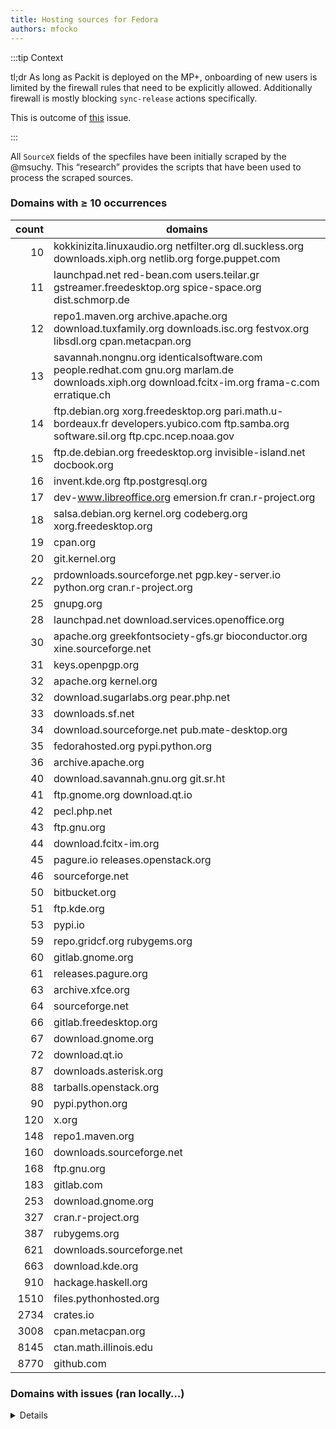 ```yaml
---
title: Hosting sources for Fedora
authors: mfocko
---
```


:::tip Context

tl;dr As long as Packit is deployed on the MP+, onboarding of new users is
limited by the firewall rules that need to be explicitly allowed. Additionally
firewall is mostly blocking `sync-release` actions specifically.

This is outcome of [this](https://github.com/packit/packit-service/issues/2390)
issue.

:::

All `SourceX` fields of the specfiles have been initially scraped by the @msuchy.
This “research” provides the scripts that have been used to process the scraped
sources.

### Domains with ≥ 10 occurrences

| count | domains                                                                                                                                         |
| ----: | ----------------------------------------------------------------------------------------------------------------------------------------------- |
|    10 | kokkinizita.linuxaudio.org netfilter.org dl.suckless.org downloads.xiph.org netlib.org forge.puppet.com                                         |
|    11 | launchpad.net red-bean.com users.teilar.gr gstreamer.freedesktop.org spice-space.org dist.schmorp.de                                            |
|    12 | repo1.maven.org archive.apache.org download.tuxfamily.org downloads.isc.org festvox.org libsdl.org cpan.metacpan.org                            |
|    13 | savannah.nongnu.org identicalsoftware.com people.redhat.com gnu.org marlam.de downloads.xiph.org download.fcitx-im.org frama-c.com erratique.ch |
|    14 | ftp.debian.org xorg.freedesktop.org pari.math.u-bordeaux.fr developers.yubico.com ftp.samba.org software.sil.org ftp.cpc.ncep.noaa.gov          |
|    15 | ftp.de.debian.org freedesktop.org invisible-island.net docbook.org                                                                              |
|    16 | invent.kde.org ftp.postgresql.org                                                                                                               |
|    17 | dev-www.libreoffice.org emersion.fr cran.r-project.org                                                                                          |
|    18 | salsa.debian.org kernel.org codeberg.org xorg.freedesktop.org                                                                                   |
|    19 | cpan.org                                                                                                                                        |
|    20 | git.kernel.org                                                                                                                                  |
|    22 | prdownloads.sourceforge.net pgp.key-server.io python.org cran.r-project.org                                                                     |
|    25 | gnupg.org                                                                                                                                       |
|    28 | launchpad.net download.services.openoffice.org                                                                                                  |
|    30 | apache.org greekfontsociety-gfs.gr bioconductor.org xine.sourceforge.net                                                                        |
|    31 | keys.openpgp.org                                                                                                                                |
|    32 | apache.org kernel.org                                                                                                                           |
|    32 | download.sugarlabs.org pear.php.net                                                                                                             |
|    33 | downloads.sf.net                                                                                                                                |
|    34 | download.sourceforge.net pub.mate-desktop.org                                                                                                   |
|    35 | fedorahosted.org pypi.python.org                                                                                                                |
|    36 | archive.apache.org                                                                                                                              |
|    40 | download.savannah.gnu.org git.sr.ht                                                                                                             |
|    41 | ftp.gnome.org download.qt.io                                                                                                                    |
|    42 | pecl.php.net                                                                                                                                    |
|    43 | ftp.gnu.org                                                                                                                                     |
|    44 | download.fcitx-im.org                                                                                                                           |
|    45 | pagure.io releases.openstack.org                                                                                                                |
|    46 | sourceforge.net                                                                                                                                 |
|    50 | bitbucket.org                                                                                                                                   |
|    51 | ftp.kde.org                                                                                                                                     |
|    53 | pypi.io                                                                                                                                         |
|    59 | repo.gridcf.org rubygems.org                                                                                                                    |
|    60 | gitlab.gnome.org                                                                                                                                |
|    61 | releases.pagure.org                                                                                                                             |
|    63 | archive.xfce.org                                                                                                                                |
|    64 | sourceforge.net                                                                                                                                 |
|    66 | gitlab.freedesktop.org                                                                                                                          |
|    67 | download.gnome.org                                                                                                                              |
|    72 | download.qt.io                                                                                                                                  |
|    87 | downloads.asterisk.org                                                                                                                          |
|    88 | tarballs.openstack.org                                                                                                                          |
|    90 | pypi.python.org                                                                                                                                 |
|   120 | x.org                                                                                                                                           |
|   148 | repo1.maven.org                                                                                                                                 |
|   160 | downloads.sourceforge.net                                                                                                                       |
|   168 | ftp.gnu.org                                                                                                                                     |
|   183 | gitlab.com                                                                                                                                      |
|   253 | download.gnome.org                                                                                                                              |
|   327 | cran.r-project.org                                                                                                                              |
|   387 | rubygems.org                                                                                                                                    |
|   621 | downloads.sourceforge.net                                                                                                                       |
|   663 | download.kde.org                                                                                                                                |
|   910 | hackage.haskell.org                                                                                                                             |
|  1510 | files.pythonhosted.org                                                                                                                          |
|  2734 | crates.io                                                                                                                                       |
|  3008 | cpan.metacpan.org                                                                                                                               |
|  8145 | ctan.math.illinois.edu                                                                                                                          |
|  8770 | github.com                                                                                                                                      |

### Domains with issues (ran locally…)

<details>

```
2024/07/16 13:07:34 [INFO] Starting the checks…
2024/07/16 13:07:51 [FAIL] ‹https://gitlab.freedesktop.org› with ‹Get "https://gitlab.freedesktop.org/explore/groups": context deadline exceeded (Client.Timeout exceeded while awaiting headers)›
2024/07/16 13:08:09 [FAIL] ‹https://pgp.key-server.io› with ‹Get "https://pgp.key-server.io": dial tcp: lookup pgp.key-server.io: no such host›
2024/07/16 13:08:40 [FAIL] ‹http://users.teilar.gr› with ‹Get "http://users.teilar.gr": context deadline exceeded (Client.Timeout exceeded while awaiting headers)›
2024/07/16 13:08:58 [FAIL] ‹http://download.gna.org› with ‹Get "http://download.gna.org": dial tcp: lookup download.gna.org: no such host›
2024/07/16 13:09:08 [FAIL] ‹https://ftp.pcre.org› with ‹Get "https://ftp.pcre.org": dial tcp: lookup ftp.pcre.org: no such host›
2024/07/16 13:09:13 [FAIL] ‹http://dl.sourceforge.net› with ‹Get "http://dl.sourceforge.net": context deadline exceeded (Client.Timeout exceeded while awaiting headers)›
2024/07/16 13:09:16 [FAIL] ‹http://ncdgames.t3-i.com› with ‹Get "http://ncdgames.t3-i.com": dial tcp: lookup ncdgames.t3-i.com: no such host›
2024/07/16 13:09:18 [FAIL] ‹http://shorewall.net› with ‹Get "http://shorewall.net": dial tcp: lookup shorewall.net: no such host›
2024/07/16 13:09:20 [FAIL] ‹http://android.git.kernel.org› with ‹Get "http://android.git.kernel.org": dial tcp: lookup android.git.kernel.org: no such host›
2024/07/16 13:09:23 [FAIL] ‹https://math.rwth-aachen.de› with ‹Get "https://math.rwth-aachen.de": dial tcp: lookup math.rwth-aachen.de: no such host›
2024/07/16 13:09:30 [FAIL] ‹http://dl.sf.net› with ‹Get "http://dl.sf.net": context deadline exceeded (Client.Timeout exceeded while awaiting headers)›
2024/07/16 13:09:37 [FAIL] ‹http://dl.sourceforge.jp› with ‹Get "http://dl.sourceforge.jp": context deadline exceeded (Client.Timeout exceeded while awaiting headers)›
2024/07/16 13:09:39 [FAIL] ‹http://tiresias.org› with ‹Get "https://tiresias.org/": tls: failed to verify certificate: x509: certificate has expired or is not yet valid: current time 2024-07-16T13:09:39+02:00 is after 2024-06-11T23:25:40Z›
2024/07/16 13:10:01 [FAIL] ‹http://abisource.com› with ‹Get "http://abisource.com": context deadline exceeded (Client.Timeout exceeded while awaiting headers)›
2024/07/16 13:10:01 [FAIL] ‹http://thibault.org› with ‹Get "http://thibault.org": dial tcp 207.192.74.119:80: connect: connection refused›
2024/07/16 13:10:10 [FAIL] ‹http://wanderinghorse.net› with ‹Get "http://wanderinghorse.net": dial tcp 194.195.245.37:80: connect: connection refused›
2024/07/16 13:10:19 [FAIL] ‹http://downloads.sourceforge.jp› with ‹Get "http://downloads.sourceforge.jp": context deadline exceeded (Client.Timeout exceeded while awaiting headers)›
2024/07/16 13:10:21 [FAIL] ‹http://info.openlab.ipa.go.jp› with ‹Get "http://info.openlab.ipa.go.jp": dial tcp: lookup info.openlab.ipa.go.jp: no such host›
2024/07/16 13:10:22 [FAIL] ‹http://geolite.maxmind.com› with ‹Get "http://geolite.maxmind.com": dial tcp: lookup geolite.maxmind.com: no such host›
2024/07/16 13:10:52 [FAIL] ‹http://dilvie.com› with ‹Get "http://dilvie.com": dial tcp: lookup dilvie.com: no such host›
2024/07/16 13:11:04 [FAIL] ‹http://blargg.fileave.com› with ‹Get "http://blargg.fileave.com": EOF›
2024/07/16 13:11:04 [FAIL] ‹https://remlab.net› with ‹Get "https://remlab.net": dial tcp: lookup remlab.net: no such host›
2024/07/16 13:11:16 [FAIL] ‹https://infradead.org› with ‹Get "https://infradead.org": dial tcp: lookup infradead.org: no such host›
2024/07/16 13:11:16 [FAIL] ‹https://mirbsd.org› with ‹Get "https://mirbsd.org": dial tcp: lookup mirbsd.org: no such host›
2024/07/16 13:11:18 [FAIL] ‹http://gitatsu.hp.infoseek.co.jp› with ‹Get "http://gitatsu.hp.infoseek.co.jp": dial tcp: lookup gitatsu.hp.infoseek.co.jp: no such host›
2024/07/16 13:11:23 [FAIL] ‹http://kanji.zinbun.kyoto-u.ac.jp› with ‹Get "http://kanji.zinbun.kyoto-u.ac.jp": context deadline exceeded (Client.Timeout exceeded while awaiting headers)›
2024/07/16 13:11:31 [FAIL] ‹https://geolite.maxmind.com› with ‹Get "https://geolite.maxmind.com": dial tcp: lookup geolite.maxmind.com: no such host›
2024/07/16 13:11:31 [FAIL] ‹https://math.uni-bielefeld.de› with ‹Get "https://math.uni-bielefeld.de": dial tcp: lookup math.uni-bielefeld.de: no such host›
2024/07/16 13:11:38 [FAIL] ‹http://brouhaha.com› with ‹Get "http://brouhaha.com": dial tcp: lookup brouhaha.com: no such host›
2024/07/16 13:11:46 [FAIL] ‹https://cryptopp.com› with ‹Get "https://cryptopp.com": context deadline exceeded (Client.Timeout exceeded while awaiting headers)›
2024/07/16 13:11:51 [FAIL] ‹http://litech.org› with ‹Get "http://litech.org": dial tcp: lookup litech.org: no such host›
2024/07/16 13:11:52 [FAIL] ‹https://lab.louiz.org› with ‹Get "https://lab.louiz.org": dial tcp 51.15.8.47:443: connect: connection refused›
2024/07/16 13:11:58 [FAIL] ‹http://crl.nmsu.edu› with ‹Get "http://crl.nmsu.edu": dial tcp: lookup crl.nmsu.edu: no such host›
2024/07/16 13:12:03 [FAIL] ‹http://corpit.ru› with ‹Get "http://corpit.ru": dial tcp: lookup corpit.ru: no such host›
2024/07/16 13:12:03 [FAIL] ‹http://let.rug.nl› with ‹Get "http://let.rug.nl": dial tcp: lookup let.rug.nl: no such host›
2024/07/16 13:12:19 [FAIL] ‹https://music.mcgill.ca› with ‹Get "https://music.mcgill.ca": dial tcp: lookup music.mcgill.ca: no such host›
2024/07/16 13:12:43 [FAIL] ‹http://pcc.ludd.ltu.se› with ‹Get "http://pcc.ludd.ltu.se": dial tcp 130.240.207.127:80: connect: no route to host›
2024/07/16 13:12:47 [FAIL] ‹http://opendnssec.org› with ‹Get "http://opendnssec.org": dial tcp: lookup opendnssec.org: no such host›
2024/07/16 13:12:50 [FAIL] ‹https://ftp.infradead.org› with ‹Get "https://ftp.infradead.org": tls: failed to verify certificate: x509: certificate is valid for casper.infradead.org, git.infradead.org, lists.infradead.org, lists.openwrt.org, ns1.infradead.org, smtpauth.infradead.org, www.infradead.org, not ftp.infradead.org›
2024/07/16 13:12:55 [FAIL] ‹https://dl.opendesktop.org› with ‹Get "https://dl.opendesktop.org": context deadline exceeded (Client.Timeout exceeded while awaiting headers)›
2024/07/16 13:12:55 [FAIL] ‹http://thessalonica.org.ru› with ‹Get "http://thessalonica.org.ru": dial tcp: lookup thessalonica.org.ru: no such host›
2024/07/16 13:12:57 [FAIL] ‹http://src.linuxhacker.at› with ‹Get "http://src.linuxhacker.at": dial tcp: lookup src.linuxhacker.at: no such host›
2024/07/16 13:13:33 [FAIL] ‹http://alioth.debian.org› with ‹Get "http://alioth.debian.org": dial tcp: lookup alioth.debian.org: no such host›
2024/07/16 13:13:34 [FAIL] ‹http://switch.dl.sourceforge.net› with ‹Get "http://switch.dl.sourceforge.net": dial tcp: lookup switch.dl.sourceforge.net: no such host›
2024/07/16 13:13:42 [FAIL] ‹http://plugin.org.uk› with ‹Get "http://plugin.org.uk": dial tcp 208.113.196.132:80: i/o timeout (Client.Timeout exceeded while awaiting headers)›
2024/07/16 13:13:42 [FAIL] ‹https://dockapps.net› with ‹Get "https://dockapps.net": tls: failed to verify certificate: x509: certificate is valid for *.github.com, github.com, not dockapps.net›
2024/07/16 13:13:47 [FAIL] ‹http://unix-ag.uni-kl.de› with ‹Get "http://unix-ag.uni-kl.de": dial tcp: lookup unix-ag.uni-kl.de: no such host›
2024/07/16 13:13:50 [FAIL] ‹http://cl.cam.ac.uk› with ‹Get "http://cl.cam.ac.uk": dial tcp: lookup cl.cam.ac.uk: no such host›
2024/07/16 13:13:50 [FAIL] ‹http://coyotegulch.com› with ‹Get "http://coyotegulch.com": EOF›
2024/07/16 13:13:50 [FAIL] ‹http://isl.gforge.inria.fr› with ‹Get "http://isl.gforge.inria.fr": dial tcp: lookup isl.gforge.inria.fr: no such host›
2024/07/16 13:13:59 [FAIL] ‹https://media.inkscape.org› with ‹Get "https://inkscape.org/": context deadline exceeded (Client.Timeout exceeded while awaiting headers)›
2024/07/16 13:14:00 [FAIL] ‹https://alioth.debian.org› with ‹Get "https://alioth.debian.org": dial tcp: lookup alioth.debian.org: no such host›
2024/07/16 13:14:06 [FAIL] ‹https://ayera.dl.sourceforge.net› with ‹Get "https://ayera.dl.sourceforge.net": context deadline exceeded (Client.Timeout exceeded while awaiting headers)›
2024/07/16 13:14:09 [FAIL] ‹http://fo.speling.org› with ‹Get "http://fo.speling.org": dial tcp: lookup fo.speling.org: no such host›
2024/07/16 13:14:16 [FAIL] ‹http://hping.org› with ‹Get "http://hping.org": dial tcp 192.81.221.216:80: i/o timeout (Client.Timeout exceeded while awaiting headers)›
2024/07/16 13:14:19 [FAIL] ‹http://nco.ncep.noaa.gov› with ‹Get "http://nco.ncep.noaa.gov": dial tcp: lookup nco.ncep.noaa.gov: no such host›
2024/07/16 13:14:21 [FAIL] ‹http://upperbounds.net› with ‹Get "http://127.0.0.1": dial tcp 127.0.0.1:80: connect: connection refused›
2024/07/16 13:14:21 [FAIL] ‹http://5b4az.chronos.org.uk› with ‹Get "http://5b4az.chronos.org.uk": dial tcp: lookup 5b4az.chronos.org.uk: no such host›
2024/07/16 13:14:23 [FAIL] ‹http://downloads.grantlee.org› with ‹Get "http://downloads.grantlee.org": dial tcp: lookup downloads.grantlee.org: no such host›
2024/07/16 13:14:26 [FAIL] ‹http://complang.tuwien.ac.at› with ‹Get "https://complang.tuwien.ac.at/": tls: failed to verify certificate: x509: certificate signed by unknown authority›
2024/07/16 13:14:27 [FAIL] ‹http://keys.gnupg.net› with ‹Get "http://keys.gnupg.net": dial tcp: lookup keys.gnupg.net: no such host›
2024/07/16 13:14:28 [FAIL] ‹http://kent.dl.sourceforge.net› with ‹Get "http://kent.dl.sourceforge.net": dial tcp: lookup kent.dl.sourceforge.net: no such host›
2024/07/16 13:14:31 [FAIL] ‹https://math.colostate.edu› with ‹Get "https://math.colostate.edu": dial tcp: lookup math.colostate.edu: no such host›
2024/07/16 13:14:32 [FAIL] ‹https://ljll.math.upmc.fr› with ‹Get "https://ljll.math.upmc.fr": tls: failed to verify certificate: x509: certificate signed by unknown authority›
2024/07/16 13:14:37 [FAIL] ‹http://daughtersoftiresias.org› with ‹Get "http://daughtersoftiresias.org": context deadline exceeded (Client.Timeout exceeded while awaiting headers)›
2024/07/16 13:14:58 [FAIL] ‹https://cs.auckland.ac.nz› with ‹Get "https://www.auckland.ac.nz/en/science/about-the-faculty/school-of-computer-science.html": context deadline exceeded (Client.Timeout exceeded while awaiting headers)›
2024/07/16 13:15:01 [FAIL] ‹http://fefe.de› with ‹Get "http://fefe.de": dial tcp: lookup fefe.de: no such host›
2024/07/16 13:15:02 [FAIL] ‹http://mavetju.org› with ‹Get "http://mavetju.org": dial tcp: lookup mavetju.org: no such host›
2024/07/16 13:15:05 [FAIL] ‹http://moria.de› with ‹Get "http://moria.de": dial tcp: lookup moria.de: no such host›
2024/07/16 13:15:11 [FAIL] ‹http://cloud.github.com› with ‹Get "http://cloud.github.com": dial tcp: lookup cloud.github.com: no such host›
2024/07/16 13:15:23 [FAIL] ‹http://distribute.atmel.no› with ‹Get "http://distribute.atmel.no": dial tcp: lookup distribute.atmel.no: no such host›
2024/07/16 13:15:36 [FAIL] ‹http://osdn.dl.sourceforge.jp› with ‹Get "http://osdn.dl.sourceforge.jp": context deadline exceeded (Client.Timeout exceeded while awaiting headers)›
2024/07/16 13:15:39 [FAIL] ‹http://pps.univ-paris-diderot.fr› with ‹Get "http://pps.univ-paris-diderot.fr": dial tcp: lookup pps.univ-paris-diderot.fr: no such host›
2024/07/16 13:15:47 [FAIL] ‹http://tablix.org› with ‹Get "http://tablix.org": dial tcp: lookup tablix.org: no such host›
2024/07/16 13:15:57 [FAIL] ‹http://zenon-prover.org› with ‹Get "http://zenon-prover.org": context deadline exceeded (Client.Timeout exceeded while awaiting headers)›
2024/07/16 13:16:03 [FAIL] ‹http://impul.se› with ‹Get "http://impul.se": context deadline exceeded (Client.Timeout exceeded while awaiting headers)›
2024/07/16 13:16:05 [FAIL] ‹http://jmknoble.net› with ‹Get "http://jmknoble.net": dial tcp: lookup jmknoble.net: no such host›
2024/07/16 13:16:10 [FAIL] ‹http://download.sourceforge.jp› with ‹Get "http://download.sourceforge.jp": context deadline exceeded (Client.Timeout exceeded while awaiting headers)›
2024/07/16 13:16:13 [FAIL] ‹http://webstaff.itn.liu.se› with ‹Get "http://webstaff.itn.liu.se": dial tcp: lookup webstaff.itn.liu.se: no such host›
2024/07/16 13:16:14 [FAIL] ‹http://xskat.de› with ‹Get "http://xskat.de": dial tcp: lookup xskat.de: no such host›
2024/07/16 13:16:17 [FAIL] ‹https://xrootd.slac.stanford.edu› with ‹Get "https://xrootd.slac.stanford.edu": tls: failed to verify certificate: x509: certificate signed by unknown authority›
2024/07/16 13:16:19 [FAIL] ‹http://pogo.org.uk› with ‹Get "http://pogo.org.uk": dial tcp: lookup pogo.org.uk: no such host›
2024/07/16 13:16:42 [FAIL] ‹https://people-mozilla.org› with ‹Get "https://people-mozilla.org": context deadline exceeded (Client.Timeout exceeded while awaiting headers)›
2024/07/16 13:16:50 [FAIL] ‹http://neil.brown.name› with ‹Get "http://blog.neil.brown.name/": context deadline exceeded (Client.Timeout exceeded while awaiting headers)›
2024/07/16 13:16:57 [FAIL] ‹http://downloads.laffeycomputer.com› with ‹Get "http://downloads.laffeycomputer.com": context deadline exceeded (Client.Timeout exceeded while awaiting headers)›
2024/07/16 13:16:59 [FAIL] ‹http://async.com.br› with ‹Get "http://async.com.br": dial tcp: lookup async.com.br: no such host›
2024/07/16 13:17:05 [FAIL] ‹http://atnf.csiro.au› with ‹Get "http://atnf.csiro.au": context deadline exceeded (Client.Timeout exceeded while awaiting headers)›
2024/07/16 13:17:08 [FAIL] ‹http://sebastian.network› with ‹Get "http://sebastian.network": EOF›
2024/07/16 13:17:13 [FAIL] ‹http://math.lbl.gov› with ‹Get "https://crd.lbl.gov/divisions/amcr/mathematics-dept/math/members/": context deadline exceeded (Client.Timeout exceeded while awaiting headers)›
2024/07/16 13:17:18 [FAIL] ‹https://multiprecision.org› with ‹Get "https://multiprecision.org": dial tcp: lookup multiprecision.org: no such host›
2024/07/16 13:17:18 [FAIL] ‹http://vim.org› with ‹Get "http://vim.org": dial tcp: lookup vim.org: no such host›
2024/07/16 13:17:31 [FAIL] ‹http://and.org› with ‹Get "http://and.org": context deadline exceeded (Client.Timeout exceeded while awaiting headers)›
2024/07/16 13:17:32 [FAIL] ‹http://hokuyo-aut.jp› with ‹Get "http://hokuyo-aut.jp": dial tcp: lookup hokuyo-aut.jp: no such host›
2024/07/16 13:17:37 [FAIL] ‹http://archives.math.utk.edu› with ‹Get "http://archives.math.utk.edu": context deadline exceeded (Client.Timeout exceeded while awaiting headers)›
2024/07/16 13:17:38 [FAIL] ‹http://unixodbc.org› with ‹Get "http://unixodbc.org": dial tcp: lookup unixodbc.org: no such host›
2024/07/16 13:17:43 [FAIL] ‹http://geocities.jp› with ‹Get "http://geocities.jp": dial tcp: lookup geocities.jp: no such host›
2024/07/16 13:17:46 [FAIL] ‹https://urlfilterdb.com› with ‹Get "https://urlfilterdb.com": dial tcp 188.40.204.242:443: connect: no route to host›
2024/07/16 13:17:52 [FAIL] ‹http://tzclock.org› with ‹Get "https://tzclock.org/": tls: failed to verify certificate: x509: certificate is valid for theknight.co.uk, www.theknight.co.uk, not tzclock.org›
2024/07/16 13:17:55 [FAIL] ‹http://wa0eir.bcts.info› with ‹Get "http://wa0eir.bcts.info": dial tcp: lookup wa0eir.bcts.info: no such host›
2024/07/16 13:17:55 [FAIL] ‹http://efd.lth.se› with ‹Get "http://efd.lth.se": dial tcp: lookup efd.lth.se: no such host›
2024/07/16 13:17:55 [FAIL] ‹http://download.tuxanci.org› with ‹Get "http://download.tuxanci.org": dial tcp: lookup download.tuxanci.org: no such host›
2024/07/16 13:18:04 [FAIL] ‹https://mama.indstate.edu› with ‹Get "https://mama.indstate.edu": context deadline exceeded (Client.Timeout exceeded while awaiting headers)›
2024/07/16 13:18:14 [FAIL] ‹http://tntnet.org› with ‹Get "http://tntnet.org": dial tcp 185.89.197.101:80: connect: connection refused›
2024/07/16 13:18:14 [FAIL] ‹http://tiptop.gforge.inria.fr› with ‹Get "http://tiptop.gforge.inria.fr": dial tcp: lookup tiptop.gforge.inria.fr: no such host›
2024/07/16 13:18:17 [FAIL] ‹http://efeu.cybertec.at› with ‹Get "http://efeu.cybertec.at": dial tcp: lookup efeu.cybertec.at: no such host›
2024/07/16 13:18:20 [FAIL] ‹http://personal.utulsa.edu› with ‹Get "http://personal.utulsa.edu": dial tcp: lookup personal.utulsa.edu: no such host›
2024/07/16 13:18:22 [FAIL] ‹http://remlab.net› with ‹Get "http://remlab.net": dial tcp: lookup remlab.net: no such host›
2024/07/16 13:18:30 [FAIL] ‹http://tcpcrypt.org› with ‹Get "http://tcpcrypt.org": context deadline exceeded (Client.Timeout exceeded while awaiting headers)›
2024/07/16 13:18:36 [FAIL] ‹http://download.banshee-project.org› with ‹Get "http://download.banshee-project.org": dial tcp: lookup download.banshee-project.org: no such host›
2024/07/16 13:18:36 [FAIL] ‹http://kollide.net› with ‹Get "http://kollide.net": dial tcp 127.0.0.1:80: connect: connection refused›
2024/07/16 13:18:40 [FAIL] ‹http://math.uni-rostock.de› with ‹Get "http://math.uni-rostock.de": dial tcp: lookup math.uni-rostock.de: no such host›
2024/07/16 13:18:44 [FAIL] ‹http://surfraw.alioth.debian.org› with ‹Get "http://surfraw.alioth.debian.org": dial tcp: lookup surfraw.alioth.debian.org: no such host›
2024/07/16 13:18:53 [FAIL] ‹http://cuda.port-aransas.k12.tx.us› with ‹Get "http://cuda.port-aransas.k12.tx.us": dial tcp: lookup cuda.port-aransas.k12.tx.us: no such host›
2024/07/16 13:18:58 [FAIL] ‹http://squidguard.mesd.k12.or.us› with ‹Get "http://squidguard.mesd.k12.or.us": context deadline exceeded (Client.Timeout exceeded while awaiting headers)›
2024/07/16 13:19:03 [FAIL] ‹http://squidguard.org› with ‹Get "http://squidguard.org": context deadline exceeded (Client.Timeout exceeded while awaiting headers)›
2024/07/16 13:19:10 [FAIL] ‹http://dest-unreach.org› with ‹Get "http://dest-unreach.org": dial tcp: lookup dest-unreach.org: no such host›
2024/07/16 13:19:15 [FAIL] ‹http://download.sinenomine.net› with ‹Get "http://download.sinenomine.net": dial tcp 198.44.193.24:80: connect: no route to host›
2024/07/16 13:19:27 [FAIL] ‹https://ymu.dl.osdn.jp› with ‹Get "http://osdn.jp/": context deadline exceeded (Client.Timeout exceeded while awaiting headers)›
2024/07/16 13:19:33 [FAIL] ‹http://six.retes.hu› with ‹Get "http://six.retes.hu": context deadline exceeded (Client.Timeout exceeded while awaiting headers)›
2024/07/16 13:19:38 [FAIL] ‹http://freequaos.host.sk› with ‹Get "https://freequaos.host.sk/": tls: failed to verify certificate: x509: certificate has expired or is not yet valid: current time 2024-07-16T13:19:38+02:00 is after 2024-06-10T23:25:23Z›
2024/07/16 13:19:44 [FAIL] ‹http://etree.org› with ‹Get "http://etree.org": context deadline exceeded (Client.Timeout exceeded while awaiting headers)›
2024/07/16 13:20:02 [FAIL] ‹http://globalbase.dl.sourceforge.jp› with ‹Get "http://globalbase.dl.sourceforge.jp": context deadline exceeded (Client.Timeout exceeded while awaiting headers)›
2024/07/16 13:20:05 [FAIL] ‹http://ftp.linux.org.uk› with ‹Get "http://ftp.linux.org.uk": dial tcp 62.89.141.173:80: connect: connection refused›
2024/07/16 13:20:10 [FAIL] ‹https://cutter.osdn.jp› with ‹Get "https://cutter.osdn.jp": dial tcp 52.32.250.235:443: i/o timeout›
2024/07/16 13:20:14 [FAIL] ‹http://rafalab.jhsph.edu› with ‹Get "https://rafalab.jhsph.edu/": tls: failed to verify certificate: x509: certificate is valid for biostat.jhsph.edu, biosun01.biostat.jhsph.edu, www.biostat.jhsph.edu, not rafalab.jhsph.edu›
2024/07/16 13:20:19 [FAIL] ‹http://tecgraf.puc-rio.br› with ‹Get "https://www.tecgraf.puc-rio.br/": context deadline exceeded (Client.Timeout exceeded while awaiting headers)›
2024/07/16 13:20:22 [FAIL] ‹https://ricochet.im› with ‹Get "https://ricochet.im": dial tcp: lookup ricochet.im: no such host›
2024/07/16 13:20:30 [FAIL] ‹http://infradead.org› with ‹Get "http://infradead.org": dial tcp: lookup infradead.org: no such host›
2024/07/16 13:20:42 [FAIL] ‹http://buttari.perso.enseeiht.fr› with ‹Get "http://buttari.perso.enseeiht.fr": context deadline exceeded (Client.Timeout exceeded while awaiting headers)›
2024/07/16 13:20:50 [FAIL] ‹http://home.kpn.nl› with ‹Get "http://home.kpn.nl": context deadline exceeded (Client.Timeout exceeded while awaiting headers)›
2024/07/16 13:20:58 [FAIL] ‹http://code.liw.fi› with ‹Get "http://code.liw.fi": dial tcp: lookup code.liw.fi: no such host›
2024/07/16 13:21:06 [FAIL] ‹http://alcyone.com› with ‹Get "http://alcyone.com": dial tcp: lookup alcyone.com: no such host›
2024/07/16 13:21:10 [FAIL] ‹http://deron.meranda.us› with ‹Get "http://deron.meranda.us": dial tcp 66.117.209.18:80: connect: no route to host›
2024/07/16 13:21:18 [FAIL] ‹http://nsd.dyndns.org› with ‹Get "http://nsd.dyndns.org": context deadline exceeded (Client.Timeout exceeded while awaiting headers)›
2024/07/16 13:21:42 [FAIL] ‹https://users.cecs.anu.edu.au› with ‹Get "https://users.cecs.anu.edu.au////": context deadline exceeded (Client.Timeout exceeded while awaiting headers)›
2024/07/16 13:21:47 [FAIL] ‹http://planets.homedns.org› with ‹Get "http://planets.homedns.org": context deadline exceeded (Client.Timeout exceeded while awaiting headers)›
2024/07/16 13:21:49 [FAIL] ‹http://users.waitrose.com› with ‹Get "http://users.waitrose.com": dial tcp: lookup users.waitrose.com: no such host›
2024/07/16 13:21:51 [FAIL] ‹http://downloads.guifications.org› with ‹Get "http://downloads.guifications.org": dial tcp: lookup downloads.guifications.org: no such host›
2024/07/16 13:21:52 [FAIL] ‹http://phpsmug.com› with ‹Get "http://phpsmug.com": dial tcp: lookup phpsmug.com: no such host›
2024/07/16 13:21:55 [FAIL] ‹http://bitfolge.de› with ‹Get "https://wwww.elato.media/": dial tcp: lookup wwww.elato.media: no such host›
2024/07/16 13:21:55 [FAIL] ‹httpd://pecl.php.net› with ‹Get "httpd://pecl.php.net": unsupported protocol scheme "httpd"›
2024/07/16 13:22:07 [FAIL] ‹http://wiki.servicenow.com› with ‹Get "http://wiki.servicenow.com": context deadline exceeded (Client.Timeout exceeded while awaiting headers)›
2024/07/16 13:22:13 [FAIL] ‹http://laqee.unal.edu.co› with ‹Get "http://laqee.unal.edu.co": dial tcp: lookup laqee.unal.edu.co: no such host›
2024/07/16 13:22:33 [FAIL] ‹http://leandro.iqm.unicamp.br› with ‹Get "http://leandro.iqm.unicamp.br": context deadline exceeded (Client.Timeout exceeded while awaiting headers)›
2024/07/16 13:22:38 [FAIL] ‹http://sofia.nmsu.edu› with ‹Get "http://sofia.nmsu.edu": context deadline exceeded (Client.Timeout exceeded while awaiting headers)›
2024/07/16 13:22:44 [FAIL] ‹http://old.openzwave.com› with ‹Get "http://old.openzwave.com": context deadline exceeded (Client.Timeout exceeded while awaiting headers)›
2024/07/16 13:22:44 [FAIL] ‹https://openvswitch.org› with ‹Get "https://openvswitch.org": tls: failed to verify certificate: x509: certificate is valid for *.dnsmadeeasy.com, not openvswitch.org›
2024/07/16 13:22:56 [FAIL] ‹http://hg.openjdk.java.net› with ‹Get "http://hg.openjdk.java.net": context deadline exceeded (Client.Timeout exceeded while awaiting headers)›
2024/07/16 13:23:07 [FAIL] ‹http://scienzaludica.it› with ‹Get "http://scienzaludica.it": context deadline exceeded (Client.Timeout exceeded while awaiting headers)›
2024/07/16 13:23:09 [FAIL] ‹http://ant.uni-bremen.de› with ‹Get "http://ant.uni-bremen.de": dial tcp: lookup ant.uni-bremen.de: no such host›
2024/07/16 13:23:14 [FAIL] ‹http://eecis.udel.edu› with ‹Get "http://eecis.udel.edu": context deadline exceeded (Client.Timeout exceeded while awaiting headers)›
2024/07/16 13:23:27 [FAIL] ‹http://nmbscan.g76r.eu› with ‹Get "http://nmbscan.g76r.eu": context deadline exceeded (Client.Timeout exceeded while awaiting headers)›
2024/07/16 13:23:42 [FAIL] ‹http://tweegy.nl› with ‹Get "http://tweegy.nl": context deadline exceeded (Client.Timeout exceeded while awaiting headers)›
2024/07/16 13:23:44 [FAIL] ‹http://downloads.usrsrc.org› with ‹Get "http://downloads.usrsrc.org": dial tcp: lookup downloads.usrsrc.org: no such host›
2024/07/16 13:23:45 [FAIL] ‹http://central.maven.org› with ‹Get "http://central.maven.org": dial tcp: lookup central.maven.org: no such host›
2024/07/16 13:23:50 [FAIL] ‹httip://downloads.sourceforge.net› with ‹Get "httip://downloads.sourceforge.net": unsupported protocol scheme "httip"›
2024/07/16 13:24:03 [FAIL] ‹http://littlehat.homelinux.org› with ‹Get "http://littlehat.homelinux.org": dial tcp: lookup littlehat.homelinux.org: no such host›
2024/07/16 13:24:07 [FAIL] ‹https://mpfr.org› with ‹Get "https://mpfr.org": tls: failed to verify certificate: x509: certificate is valid for mpfr.loria.fr, www.mpfr.org, not mpfr.org›
2024/07/16 13:24:08 [FAIL] ‹http://bytereef.org› with ‹Get "http://bytereef.org": dial tcp: lookup bytereef.org: no such host›
2024/07/16 13:24:17 [FAIL] ‹https://mod.gnutls.org› with ‹Get "https://mod.gnutls.org": dial tcp 209.51.180.251:443: connect: no route to host›
2024/07/16 13:24:20 [FAIL] ‹http://ivn.cl› with ‹Get "https://wp.ivn.cl": tls: failed to verify certificate: x509: certificate signed by unknown authority›
2024/07/16 13:24:22 [FAIL] ‹http://staff.science.uu.nl› with ‹Get "http://staff.science.uu.nl": dial tcp: lookup staff.science.uu.nl: no such host›
2024/07/16 13:24:37 [FAIL] ‹http://forkosh.com› with ‹Get "http://116.179.37.45/": context deadline exceeded (Client.Timeout exceeded while awaiting headers)›
2024/07/16 13:24:38 [FAIL] ‹https://ftp.freedesktop.org› with ‹Get "https://ftp.freedesktop.org": tls: failed to verify certificate: x509: certificate is valid for distributions.freedesktop.org, farsight.freedesktop.org, fontconfig.freedesktop.org, fontconfig.org, freedesktop.org, geoclue.freedesktop.org, secure.freedesktop.org, www.fontconfig.org, www.freedesktop.org, not ftp.freedesktop.org›
2024/07/16 13:24:46 [FAIL] ‹http://jipdec.or.jp› with ‹Get "https://jipdec.or.jp/": context deadline exceeded (Client.Timeout exceeded while awaiting headers)›
2024/07/16 13:24:52 [FAIL] ‹http://starship.python.net› with ‹Get "http://starship.python.net": context deadline exceeded (Client.Timeout exceeded while awaiting headers)›
2024/07/16 13:24:57 [FAIL] ‹http://primates.ximian.com› with ‹Get "http://primates.ximian.com": dial tcp: lookup primates.ximian.com: no such host›
2024/07/16 13:25:02 [FAIL] ‹http://linuxjm.osdn.jp› with ‹Get "http://linuxjm.osdn.jp": context deadline exceeded (Client.Timeout exceeded while awaiting headers)›
2024/07/16 13:25:07 [FAIL] ‹http://home.arcor.de› with ‹Get "http://home.arcor.de": dial tcp: lookup home.arcor.de: no such host›
2024/07/16 13:25:16 [FAIL] ‹https://faculty.math.illinois.edu› with ‹Get "https://faculty.math.illinois.edu": context deadline exceeded (Client.Timeout exceeded while awaiting headers)›
2024/07/16 13:25:21 [FAIL] ‹http://faculty.math.illinois.edu› with ‹Get "http://faculty.math.illinois.edu": context deadline exceeded (Client.Timeout exceeded while awaiting headers)›
2024/07/16 13:25:25 [FAIL] ‹http://ff.iij4u.or.jp› with ‹Get "http://ff.iij4u.or.jp": dial tcp: lookup ff.iij4u.or.jp: no such host›
2024/07/16 13:25:35 [FAIL] ‹http://luaforge.net› with ‹Get "http://luaforge.net": EOF›
2024/07/16 13:25:52 [FAIL] ‹http://ssisc.org› with ‹Get "http://ssisc.org": dial tcp: lookup ssisc.org: no such host›
2024/07/16 13:25:55 [FAIL] ‹http://seasip.demon.co.uk› with ‹Get "http://seasip.demon.co.uk": dial tcp: lookup seasip.demon.co.uk: no such host›
2024/07/16 13:25:57 [FAIL] ‹http://download.boulder.ibm.com› with ‹Get "http://download.boulder.ibm.com": dial tcp 170.225.126.19:80: connect: connection refused›
2024/07/16 13:25:59 [FAIL] ‹https://leonerd.org.uk› with ‹Get "https://leonerd.org.uk": dial tcp: lookup leonerd.org.uk: no such host›
2024/07/16 13:26:03 [FAIL] ‹https://pages.stern.nyu.edu› with ‹Get "https://pages.stern.nyu.edu": tls: failed to verify certificate: x509: certificate signed by unknown authority›
2024/07/16 13:26:03 [FAIL] ‹http://du-a.org› with ‹Get "http://du-a.org": dial tcp: lookup du-a.org: no such host›
2024/07/16 13:26:04 [FAIL] ‹http://leonerd.org.uk› with ‹Get "http://leonerd.org.uk": dial tcp: lookup leonerd.org.uk: no such host›
2024/07/16 13:26:15 [FAIL] ‹http://vrt.com.au› with ‹Get "https://vrt.com.au/": tls: failed to verify certificate: x509: certificate is valid for www.vrt.com.au, not vrt.com.au›
2024/07/16 13:26:15 [FAIL] ‹http://dside.dyndns.org› with ‹Get "http://dside.dyndns.org": dial tcp: lookup dside.dyndns.org: no such host›
2024/07/16 13:26:18 [FAIL] ‹http://five-ten-sg.com› with ‹Get "http://five-ten-sg.com": dial tcp: lookup five-ten-sg.com: no such host›
2024/07/16 13:26:26 [FAIL] ‹https://git.merproject.org› with ‹Get "https://git.merproject.org": dial tcp: lookup git.merproject.org: no such host›
2024/07/16 13:26:28 [FAIL] ‹http://projects.o-hand.com› with ‹Get "http://projects.o-hand.com": dial tcp: lookup projects.o-hand.com: no such host›
2024/07/16 13:26:30 [FAIL] ‹http://liblognorm.com› with ‹Get "http://liblognorm.com": dial tcp: lookup liblognorm.com: no such host›
2024/07/16 13:26:35 [FAIL] ‹http://stafford.uklinux.net› with ‹Get "http://stafford.uklinux.net": dial tcp: lookup stafford.uklinux.net: no such host›
2024/07/16 13:26:36 [FAIL] ‹http://files.lfranchi.com› with ‹Get "http://files.lfranchi.com": dial tcp: lookup files.lfranchi.com: no such host›
2024/07/16 13:26:46 [FAIL] ‹http://ics.forth.gr› with ‹Get "https://ics.forth.gr/": tls: failed to verify certificate: x509: certificate signed by unknown authority›
2024/07/16 13:26:49 [FAIL] ‹http://lichteblau.com› with ‹Get "http://lichteblau.com": dial tcp: lookup lichteblau.com: no such host›
2024/07/16 13:26:49 [FAIL] ‹http://archive.lbzip2.org› with ‹Get "http://archive.lbzip2.org": dial tcp: lookup archive.lbzip2.org: no such host›
2024/07/16 13:27:01 [FAIL] ‹https://laf-plugin.dev.java.net› with ‹Get "https://laf-plugin.dev.java.net": context deadline exceeded (Client.Timeout exceeded while awaiting headers)›
2024/07/16 13:27:07 [FAIL] ‹http://home.planet.nl› with ‹Get "http://home.planet.nl": context deadline exceeded (Client.Timeout exceeded while awaiting headers)›
2024/07/16 13:27:09 [FAIL] ‹https://gitorious.org› with ‹Get "https://gitorious.org": tls: failed to verify certificate: x509: certificate has expired or is not yet valid: current time 2024-07-16T13:27:09+02:00 is after 2019-03-28T19:44:58Z›
2024/07/16 13:27:23 [FAIL] ‹http://jaist.dl.sourceforge.jp› with ‹Get "http://jaist.dl.sourceforge.jp": context deadline exceeded (Client.Timeout exceeded while awaiting headers)›
2024/07/16 13:27:24 [FAIL] ‹http://jxrlib.codeplex.com› with ‹Get "http://jxrlib.codeplex.com": dial tcp: lookup jxrlib.codeplex.com: no such host›
2024/07/16 13:27:25 [FAIL] ‹http://math.union.edu› with ‹Get "http://math.union.edu": dial tcp: lookup math.union.edu: no such host›
2024/07/16 13:27:28 [FAIL] ‹http://jcraft.com› with ‹Get "http://jcraft.com": dial tcp: lookup jcraft.com: no such host›
2024/07/16 13:27:38 [FAIL] ‹http://kappa.allnet.ne.jp› with ‹Get "http://kappa.allnet.ne.jp": dial tcp 61.211.150.156:80: i/o timeout (Client.Timeout exceeded while awaiting headers)›
2024/07/16 13:27:43 [FAIL] ‹http://dl.ivtvdriver.org› with ‹Get "https://dl.ivtvdriver.org/": context deadline exceeded (Client.Timeout exceeded while awaiting headers)›
2024/07/16 13:27:54 [FAIL] ‹https://rsb.info.nih.gov› with ‹Get "https://rsb.info.nih.gov": tls: failed to verify certificate: x509: certificate is valid for imagej.nih.gov, not rsb.info.nih.gov›
2024/07/16 13:27:54 [FAIL] ‹https://rsbweb.nih.gov› with ‹Get "https://rsbweb.nih.gov": tls: failed to verify certificate: x509: certificate is valid for imagej.nih.gov, not rsbweb.nih.gov›
2024/07/16 13:27:59 [FAIL] ‹http://crash.ihug.co.nz› with ‹Get "http://crash.ihug.co.nz": dial tcp: lookup crash.ihug.co.nz: no such host›
2024/07/16 13:28:02 [FAIL] ‹http://chocolate-doom.org› with ‹Get "http://chocolate-doom.org": dial tcp: lookup chocolate-doom.org: no such host›
2024/07/16 13:28:07 [FAIL] ‹http://jedrea.com› with ‹Get "http://jedrea.com": context deadline exceeded (Client.Timeout exceeded while awaiting headers)›
2024/07/16 13:28:10 [FAIL] ‹https://forxa.mancomun.org› with ‹Get "https://forxa.mancomun.org": dial tcp: lookup forxa.mancomun.org: no such host›
2024/07/16 13:28:18 [FAIL] ‹http://lin.fsid.cvut.cz› with ‹Get "http://lin.fsid.cvut.cz": context deadline exceeded (Client.Timeout exceeded while awaiting headers)›
2024/07/16 13:28:24 [FAIL] ‹http://www-user.uni-bremen.de› with ‹Get "http://www-user.uni-bremen.de": context deadline exceeded (Client.Timeout exceeded while awaiting headers)›
2024/07/16 13:28:36 [FAIL] ‹http://borel.slu.edu› with ‹Get "http://borel.slu.edu": context deadline exceeded (Client.Timeout exceeded while awaiting headers)›
2024/07/16 13:28:46 [FAIL] ‹http://da.speling.org› with ‹Get "http://da.speling.org": dial tcp: lookup da.speling.org: no such host›
2024/07/16 13:28:51 [FAIL] ‹http://downloads.translate.org.za› with ‹Get "http://downloads.translate.org.za": dial tcp: lookup downloads.translate.org.za: no such host›
2024/07/16 13:29:00 [FAIL] ‹https://osdn.jp› with ‹Get "https://osdn.jp": context deadline exceeded (Client.Timeout exceeded while awaiting headers)›
2024/07/16 13:29:03 [FAIL] ‹http://download.logilab.org› with ‹Get "http://download.logilab.org": dial tcp: lookup download.logilab.org: no such host›
2024/07/16 13:29:04 [FAIL] ‹http://jacobdekel.com› with ‹Get "http://jacobdekel.com": dial tcp: lookup jacobdekel.com: no such host›
2024/07/16 13:29:14 [FAIL] ‹http://ja.osdn.net› with ‹Get "http://ja.osdn.net": context deadline exceeded (Client.Timeout exceeded while awaiting headers)›
2024/07/16 13:29:16 [FAIL] ‹http://guitone.thomaskeller.biz› with ‹Get "http://guitone.thomaskeller.biz": dial tcp: lookup guitone.thomaskeller.biz: no such host›
2024/07/16 13:29:26 [FAIL] ‹http://download.ecmwf.org› with ‹Get "http://download.ecmwf.org": context deadline exceeded (Client.Timeout exceeded while awaiting headers)›
2024/07/16 13:29:31 [FAIL] ‹https://software.ecmwf.int› with ‹Get "https://software.ecmwf.int": context deadline exceeded (Client.Timeout exceeded while awaiting headers)›
2024/07/16 13:29:40 [FAIL] ‹http://ncc.up.pt› with ‹Get "http://ncc.up.pt": context deadline exceeded (Client.Timeout exceeded while awaiting headers)›
2024/07/16 13:29:40 [FAIL] ‹https://imagination-land.org› with ‹Get "https://imagination-land.org": dial tcp 217.70.184.38:443: connect: connection refused›
2024/07/16 13:29:41 [FAIL] ‹https://git.schwanenlied.me› with ‹Get "https://git.schwanenlied.me": dial tcp: lookup git.schwanenlied.me: no such host›
2024/07/16 13:30:01 [FAIL] ‹http://some-gimp-plugins.com› with ‹Get "http://ww1.some-gimp-plugins.com": EOF›
2024/07/16 13:30:03 [FAIL] ‹http://asgaard.homelinux.org› with ‹Get "http://asgaard.homelinux.org": dial tcp: lookup asgaard.homelinux.org: no such host›
2024/07/16 13:30:11 [FAIL] ‹http://mirror.vocabbuilder.net› with ‹Get "http://mirror.vocabbuilder.net": dial tcp: lookup mirror.vocabbuilder.net: no such host›
2024/07/16 13:30:11 [FAIL] ‹http://icm.tu-bs.de› with ‹Get "http://icm.tu-bs.de": dial tcp: lookup icm.tu-bs.de: no such host›
2024/07/16 13:30:12 [FAIL] ‹http://iro.umontreal.ca› with ‹Get "http://iro.umontreal.ca": dial tcp: lookup iro.umontreal.ca: no such host›
2024/07/16 13:30:14 [FAIL] ‹http://funionfs.apiou.org› with ‹Get "http://funionfs.apiou.org": dial tcp: lookup funionfs.apiou.org: no such host›
2024/07/16 13:30:14 [FAIL] ‹http://dsm.fordham.edu› with ‹Get "http://dsm.fordham.edu": dial tcp: lookup dsm.fordham.edu: no such host›
2024/07/16 13:30:21 [FAIL] ‹http://frozen-bubble.org› with ‹Get "http://frozen-bubble.org": context deadline exceeded (Client.Timeout exceeded while awaiting headers)›
2024/07/16 13:30:22 [FAIL] ‹https://freetds.org› with ‹Get "https://freetds.org": dial tcp: lookup freetds.org: no such host›
2024/07/16 13:30:27 [FAIL] ‹http://mumps.enseeiht.fr› with ‹Get "http://mumps.enseeiht.fr": context deadline exceeded (Client.Timeout exceeded while awaiting headers)›
2024/07/16 13:30:32 [FAIL] ‹http://freediameter.net› with ‹Get "http://freediameter.net": context deadline exceeded (Client.Timeout exceeded while awaiting headers)›
2024/07/16 13:30:51 [FAIL] ‹https://nongnu.org› with ‹Get "https://www.nongnu.org/": tls: failed to verify certificate: x509: certificate has expired or is not yet valid: current time 2024-07-16T13:30:51+02:00 is after 2024-07-16T05:43:15Z›
2024/07/16 13:30:55 [FAIL] ‹http://fastcgi.com› with ‹Get "http://fastcgi.com": dial tcp 216.213.99.150:80: connect: network is unreachable›
2024/07/16 13:30:55 [FAIL] ‹https://kraxel.org› with ‹Get "https://kraxel.org": tls: failed to verify certificate: x509: certificate is valid for hagrid.kraxel.org, not kraxel.org›
2024/07/16 13:31:08 [FAIL] ‹http://academicunderground.org› with ‹Get "http://academicunderground.org": context deadline exceeded (Client.Timeout exceeded while awaiting headers)›
2024/07/16 13:31:13 [FAIL] ‹http://balabit.com› with ‹Get "https://oneIdentity.com": remote error: tls: internal error›
2024/07/16 13:31:14 [FAIL] ‹http://mirror.cs.wisc.edu› with ‹Get "http://mirror.cs.wisc.edu": dial tcp: lookup mirror.cs.wisc.edu: no such host›
2024/07/16 13:31:16 [FAIL] ‹http://spice-mode.4t.com› with ‹Get "http://spice-mode.4t.com": dial tcp: lookup spice-mode.4t.com: no such host›
2024/07/16 13:31:18 [FAIL] ‹http://fly.srk.fer.hr› with ‹Get "http://fly.srk.fer.hr": dial tcp: lookup fly.srk.fer.hr: no such host›
2024/07/16 13:31:30 [FAIL] ‹http://opendx.informatics.jax.org› with ‹Get "http://opendx.informatics.jax.org": dial tcp: lookup opendx.informatics.jax.org: no such host›
2024/07/16 13:31:33 [FAIL] ‹http://dvdisaster.net› with ‹Get "http://dvdisaster.net": dial tcp: lookup dvdisaster.net: no such host›
2024/07/16 13:31:44 [FAIL] ‹https://mcs.anl.gov› with ‹Get "https://mcs.anl.gov": dial tcp: lookup mcs.anl.gov: no such host›
2024/07/16 13:31:46 [FAIL] ‹http://documentation.ofset.org› with ‹Get "http://documentation.ofset.org": dial tcp: lookup documentation.ofset.org: no such host›
2024/07/16 13:31:54 [FAIL] ‹http://dirvish.org› with ‹Get "https://dirvish.org/": tls: failed to verify certificate: x509: certificate signed by unknown authority›
2024/07/16 13:32:00 [FAIL] ‹https://dillo.org› with ‹Get "https://dillo.org": context deadline exceeded (Client.Timeout exceeded while awaiting headers)›
2024/07/16 13:32:05 [FAIL] ‹http://mangrove.cz› with ‹Get "http://mangrove.cz": context deadline exceeded (Client.Timeout exceeded while awaiting headers)›
2024/07/16 13:32:05 [FAIL] ‹https://fefe.de› with ‹Get "https://fefe.de": dial tcp: lookup fefe.de: no such host›
2024/07/16 13:32:07 [FAIL] ‹http://v3.sk› with ‹Get "https://v3.sk/": http: server gave HTTP response to HTTPS client›
2024/07/16 13:32:08 [FAIL] ‹http://kalysto.org› with ‹Get "https://kalysto.org/": tls: failed to verify certificate: x509: certificate has expired or is not yet valid: current time 2024-07-16T13:32:08+02:00 is after 2023-02-26T19:18:57Z›
2024/07/16 13:32:14 [FAIL] ‹https://inet.no› with ‹Get "https://inet.no": dial tcp: lookup inet.no: no such host›
2024/07/16 13:32:17 [FAIL] ‹http://cobite.com› with ‹Get "http://cobite.com": dial tcp: lookup cobite.com: no such host›
2024/07/16 13:32:17 [FAIL] ‹https://cups-pdf.de› with ‹Get "https://cups-pdf.de": dial tcp: lookup cups-pdf.de: no such host›
2024/07/16 13:32:18 [FAIL] ‹http://cons.org› with ‹Get "https://cons.org/": tls: failed to verify certificate: x509: certificate is valid for koef.zs64.net, not cons.org›
2024/07/16 13:32:23 [FAIL] ‹http://creativecommons.org› with ‹Get "http://creativecommons.org": context deadline exceeded (Client.Timeout exceeded while awaiting headers)›
2024/07/16 13:32:28 [FAIL] ‹http://cronolog.org› with ‹Get "http://cronolog.org": context deadline exceeded (Client.Timeout exceeded while awaiting headers)›
2024/07/16 13:32:38 [FAIL] ‹http://agroman.net› with ‹Get "http://agroman.net": context deadline exceeded (Client.Timeout exceeded while awaiting headers)›
2024/07/16 13:32:48 [FAIL] ‹http://comicneue.com› with ‹Get "http://comicneue.com": context deadline exceeded (Client.Timeout exceeded while awaiting headers)›
2024/07/16 13:32:50 [FAIL] ‹http://pg4i.chronos.org.uk› with ‹Get "http://pg4i.chronos.org.uk": dial tcp: lookup pg4i.chronos.org.uk: no such host›
2024/07/16 13:32:50 [FAIL] ‹http://colordiff.org› with ‹Get "https://colordiff.org/": tls: failed to verify certificate: x509: certificate is valid for www.colordiff.org, not colordiff.org›
2024/07/16 13:33:04 [FAIL] ‹http://bofh.it› with ‹Get "http://bofh.it": dial tcp: lookup bofh.it: no such host›
2024/07/16 13:33:14 [FAIL] ‹http://cdrkit.org› with ‹Get "http://cdrkit.org": dial tcp: lookup cdrkit.org: no such host›
2024/07/16 13:33:25 [FAIL] ‹http://campivisivi.net› with ‹Get "http://www.campivisivi.net/": context deadline exceeded (Client.Timeout exceeded while awaiting headers)›
2024/07/16 13:33:30 [FAIL] ‹http://andywilcock.com› with ‹Get "http://andywilcock.com": context deadline exceeded (Client.Timeout exceeded while awaiting headers)›
2024/07/16 13:33:31 [FAIL] ‹https://imcce.fr› with ‹Get "https://imcce.fr": dial tcp: lookup imcce.fr: no such host›
2024/07/16 13:33:32 [FAIL] ‹http://ing.unibs.it› with ‹Get "http://ing.unibs.it": dial tcp: lookup ing.unibs.it: no such host›
2024/07/16 13:33:39 [FAIL] ‹http://busybox.net› with ‹Get "https://busybox.net/": context deadline exceeded (Client.Timeout exceeded while awaiting headers)›
2024/07/16 13:33:40 [FAIL] ‹http://ne.jp› with ‹Get "http://ne.jp": dial tcp: lookup ne.jp: no such host›
2024/07/16 13:33:52 [FAIL] ‹http://bitchx.ca› with ‹Get "http://bitchx.ca": EOF›
2024/07/16 13:33:55 [FAIL] ‹http://gnu.ethz.ch› with ‹Get "http://gnu.ethz.ch": dial tcp: lookup gnu.ethz.ch: no such host›
2024/07/16 13:33:59 [FAIL] ‹https://beansbinding.dev.java.net› with ‹Get "https://beansbinding.dev.java.net": dial tcp 137.254.56.48:443: connect: network is unreachable›
2024/07/16 13:34:07 [FAIL] ‹https://harding.motd.ca› with ‹Get "https://harding.motd.ca": dial tcp: lookup harding.motd.ca: no such host›
2024/07/16 13:34:13 [FAIL] ‹http://starlink.ac.uk› with ‹Get "http://starlink.ac.uk": dial tcp: lookup starlink.ac.uk: no such host›
2024/07/16 13:34:18 [FAIL] ‹http://cybernoia.de› with ‹Get "https://cybernoia.de/": tls: failed to verify certificate: x509: certificate has expired or is not yet valid: current time 2024-07-16T13:34:18+02:00 is after 2022-09-23T14:37:42Z›
2024/07/16 13:34:21 [FAIL] ‹http://adel.nursat.kz› with ‹Get "http://adel.nursat.kz": dial tcp: lookup adel.nursat.kz: no such host›
2024/07/16 13:34:26 [FAIL] ‹http://repo2.maven.org› with ‹Get "http://repo2.maven.org": dial tcp: lookup repo2.maven.org: no such host›
2024/07/16 13:34:26 [FAIL] ‹http://winfield.demon.nl› with ‹Get "http://winfield.demon.nl": dial tcp: lookup winfield.demon.nl: no such host›
2024/07/16 13:34:32 [FAIL] ‹http://kcat.strangesoft.net› with ‹Get "http://kcat.strangesoft.net": dial tcp: lookup kcat.strangesoft.net: no such host›
2024/07/16 13:34:40 [FAIL] ‹https://ahven-framework.com› with ‹Get "https://ahven-framework.com": tls: failed to verify certificate: x509: certificate is valid for www.ahven-framework.com, not ahven-framework.com›
```

</details>
